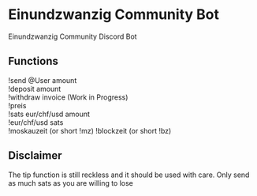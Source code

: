 # Einundzwanzig Community Bot

Einundzwanzig Community Discord Bot


## Functions

!send @User amount  
!deposit amount  
!withdraw invoice (Work in Progress)  
!preis  
!sats eur/chf/usd amount  
!eur/chf/usd sats  
!moskauzeit (or short !mz)
!blockzeit (or short !bz)

## Disclaimer
The tip function is still reckless and it should be used with care. Only send as much sats as you are willing to lose  

